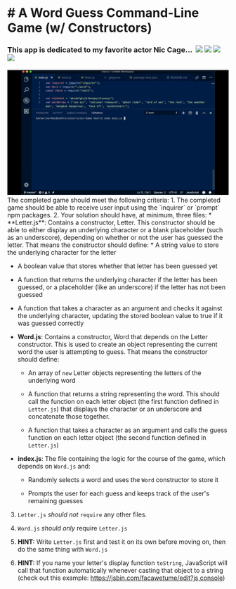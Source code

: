# &#35; A Word Guess Command-Line Game (w/ Constructors)
### This app is dedicated to my favorite actor Nic Cage...&#160; <img src="https://img.icons8.com/color/48/000000/ghost.png">&nbsp;<img src="https://img.icons8.com/color/48/000000/motorcycle.png">&nbsp;<img src="https://img.icons8.com/color/48/000000/fire-element.png">&nbsp;<img src="https://img.icons8.com/color/48/000000/poison.png">
<img src="https://raw.githubusercontent.com/katbytes/Constructor-Game/master/assets/imgs/constructor-word-guess.gif" alt="demo">
The completed game should meet the following criteria:
1. The completed game should be able to receive user input using the `inquirer` or `prompt` npm packages.
2. Your solution should have, at minimum, three files:
* **Letter.js**: Contains a constructor, Letter. This constructor should be able to either display an underlying character or a blank placeholder (such as an underscore), depending on whether or not the user has guessed the letter. That means the constructor should define:
  * A string value to store the underlying character for the letter

  * A boolean value that stores whether that letter has been guessed yet

  * A function that returns the underlying character if the letter has been guessed, or a placeholder (like an underscore) if the letter has not been guessed

  * A function that takes a character as an argument and checks it against the underlying character, updating the stored boolean value to true if it was guessed correctly

* **Word.js**: Contains a constructor, Word that depends on the Letter constructor. This is used to create an object representing the current word the user is attempting to guess. That means the constructor should define:

  * An array of `new` Letter objects representing the letters of the underlying word

  * A function that returns a string representing the word. This should call the function on each letter object (the first function defined in `Letter.js`) that displays the character or an underscore and concatenate those together.

  * A function that takes a character as an argument and calls the guess function on each letter object (the second function defined in `Letter.js`)

* **index.js**: The file containing the logic for the course of the game, which depends on `Word.js` and:

  * Randomly selects a word and uses the `Word` constructor to store it

  * Prompts the user for each guess and keeps track of the user's remaining guesses

3. `Letter.js` *should not* `require` any other files.

4. `Word.js` *should only* require `Letter.js`

5. **HINT:** Write `Letter.js` first and test it on its own before moving on, then do the same thing with `Word.js`

6. **HINT:** If you name your letter's display function `toString`, JavaScript will call that function automatically whenever casting that object to a string (check out this example: <https://jsbin.com/facawetume/edit?js,console>)
